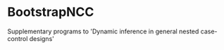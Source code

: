 # BootstrapNCC
Supplementary programs to 'Dynamic inference in general nested case-control designs'
